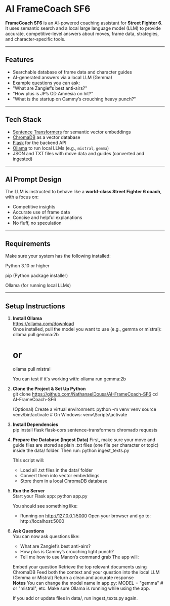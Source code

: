 # AI FrameCoach SF6

**FrameCoach SF6** is an AI-powered coaching assistant for **Street Fighter 6**. It uses semantic search and a local large language model (LLM) to provide accurate, competitive-level answers about moves, frame data, strategies, and character-specific tools.

---

##  Features

-  Searchable database of frame data and character guides
-  AI-generated answers via a local LLM (Gemma)
-  Example questions you can ask:
  - "What are Zangief’s best anti-airs?"
  - "How plus is JP’s OD Amnesia on hit?"
  - "What is the startup on Cammy’s crouching heavy punch?"

---

##  Tech Stack

- [Sentence Transformers](https://www.sbert.net/) for semantic vector embeddings
- [ChromaDB](https://www.trychroma.com/) as a vector database
- [Flask](https://flask.palletsprojects.com/) for the backend API
- [Ollama](https://ollama.com/) to run local LLMs (e.g., `mistral`, `gemma`)
- JSON and TXT files with move data and guides (converted and ingested)

---

##  AI Prompt Design

The LLM is instructed to behave like a **world-class Street Fighter 6 coach**, with a focus on:
- Competitive insights
- Accurate use of frame data
- Concise and helpful explanations
- No fluff, no speculation

---

## Requirements
Make sure your system has the following installed:

Python 3.10 or higher

pip (Python package installer)

Ollama (for running local LLMs)

---

##  Setup Instructions

1. **Install Ollama**  
   https://ollama.com/download  
   Once installed, pull the model you want to use (e.g., gemma or mistral):
   ollama pull gemma:2b
   # or
   ollama pull mistral

   You can test if it's working with:
   ollama run gemma:2b

2. **Clone the Project & Set Up Python**  
   git clone https://github.com/NathanaelDousa/AI-FrameCoach-SF6
   cd AI-FrameCoach-SF6

   (Optional) Create a virtual environment:
   python -m venv venv
   source venv/bin/activate  # On Windows: venv\Scripts\activate

3. **Install Dependencies**  
   pip install flask flask-cors sentence-transformers chromadb requests

4. **Prepare the Database (Ingest Data)**
   First, make sure your move and guide files are stored as plain .txt files (one file per character or topic) inside the data/ folder.
   Then run:
   python ingest_texts.py

   This script will:
   - Load all .txt files in the data/ folder
   - Convert them into vector embeddings
   - Store them in a local ChromaDB database

5. **Run the Server**  
   Start your Flask app:
   python app.py

   You should see something like:
    * Running on http://127.0.0.1:5000
   Open your browser and go to:
   http://localhost:5000

6. **Ask Questions**  
   You can now ask questions like:

   - What are Zangief’s best anti-airs?
   - How plus is Cammy’s crouching light punch?
   - Tell me how to use Manon’s command grab
   The app will:

   Embed your question
   Retrieve the top relevant documents using ChromaDB
   Feed both the context and your question into the local LLM (Gemma or Mistral)
   Return a clean and accurate response    
**Notes**
   You can change the model name in app.py:
   MODEL = "gemma"  # or "mistral", etc.
   Make sure Ollama is running while using the app.

   If you add or update files in data/, run ingest_texts.py again.


